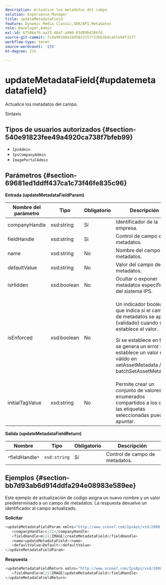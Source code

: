 ```yaml
---
description: Actualice los metadatos del campo.
solution: Experience Manager
title: updateMetadataField
feature: Dynamic Media Classic,SDK/API,Metadatos
role: Developer,Admin
exl-id: 67506e76-aa23-46a7-a900-03d89b4266fd
source-git-commit: fcda99340a18d5037157723bb3bdca5fa9df3277
workflow-type: tm+mt
source-wordcount: '159'
ht-degree: 21%

---
```


# updateMetadataField{#updatemetadatafield}

Actualice los metadatos del campo.

Sintaxis

## Tipos de usuarios autorizados {#section-540e91823fee49a4920ca738f7bfeb99}

* `IpsAdmin`
* `IpsCompanyAdmin`
* `ImagePortalAdmin`

## Parámetros {#section-69681ed1ddff437ca1c73f46fe835c96}

**Entrada (updateMetadataFieldParam)**

<table id="table_65D6EE6C402E4F01819822A855B6BB7F"> 
 <thead> 
  <tr> 
   <th colname="col1" class="entry"> Nombre del parámetro </th> 
   <th colname="col2" class="entry"> Tipo </th> 
   <th colname="col3" class="entry"> Obligatorio </th> 
   <th colname="col4" class="entry"> Descripción </th> 
  </tr> 
 </thead>
 <tbody> 
  <tr> 
   <td colname="col1"> <span class="codeph"> <span class="varname"> companyHandle</span> </span> </td> 
   <td colname="col2"> <span class="codeph"> xsd:string</span> </td> 
   <td colname="col3"> Sí </td> 
   <td colname="col4"> Identificador de la empresa. </td> 
  </tr> 
  <tr> 
   <td colname="col1"> <span class="codeph"> <span class="varname"> fieldHandle</span> </span> </td> 
   <td colname="col2"> <span class="codeph"> xsd:string</span> </td> 
   <td colname="col3"> Sí </td> 
   <td colname="col4"> Control de campo de metadatos. </td> 
  </tr> 
  <tr> 
   <td colname="col1"> <span class="codeph"> <span class="varname"> name</span> </span> </td> 
   <td colname="col2"> <span class="codeph"> xsd:string</span> </td> 
   <td colname="col3"> No </td> 
   <td colname="col4"> Nombre del campo de metadatos. </td> 
  </tr> 
  <tr> 
   <td colname="col1"> <span class="codeph"> <span class="varname"> defaultValue</span> </span> </td> 
   <td colname="col2"> <span class="codeph"> xsd:string</span> </td> 
   <td colname="col3"> No </td> 
   <td colname="col4"> Valor del campo de metadatos. </td> 
  </tr> 
  <tr> 
   <td colname="col1"> <span class="codeph"> <span class="varname"> isHidden</span> </span> </td> 
   <td colname="col2"> <span class="codeph"> xsd:boolean</span> </td> 
   <td colname="col3"> No </td> 
   <td colname="col4"> Ocultar o exponer metadatos específicos del sistema IPS. </td> 
  </tr> 
  <tr> 
   <td colname="col1"><span class="codeph"><span class="varname"> isEnforced</span></span> </td> 
   <td colname="col2"><span class="codeph"> xsd:boolean</span> </td> 
   <td colname="col3"> <p>No </p> </td> 
   <td colname="col4"> <p>Un indicador booleano que indica si el campo de metadatos se aplica (validado) cuando se establece el valor. </p> <p>Si se establece en true, se genera un error si se establece un valor no válido en <span class="codeph"> setAssetMetadata</span> /<span class="codeph"> batchSetAssetMetadata</span>. </p> </td> 
  </tr> 
  <tr> 
   <td colname="col1"> <span class="codeph"> <span class="varname"> initialTagValue</span> </span> </td> 
   <td colname="col2"> <span class="codeph"> xsd:string</span> </td> 
   <td colname="col3"> No </td> 
   <td colname="col4"> Permite crear un conjunto de valores enumerados compartidos a los que las etiquetas seleccionadas pueden apuntar. </td> 
  </tr> 
 </tbody> 
</table>

**Salida (updateMetadataFieldReturn)**

| Nombre | Tipo | Obligatorio | Descripción |
|---|---|---|---|
| `*`fieldHandle`*` | `xsd:string` | Sí | Control de campo de metadatos. |

## Ejemplos {#section-bb7d93ab6d914ddfa294e08983e589ee}

Este ejemplo de actualización de código asigna un nuevo nombre y un valor predeterminado a un campo de metadatos. La respuesta devuelve un identificador al campo actualizado.

**Solicitar**

```java
<updateMetadataFieldParam xmlns="http://www.scene7.com/IpsApi/xsd/2008-01-15">
   <companyHandle>c|21</companyHandle>
   <fieldHandle>m|21|IMAGE|createMetadataField</fieldHandle>
   <name>updateMetadataField</name>
   <defaultValue>Default</defaultValue>
</updateMetadataFieldParam>
```

**Respuesta**

```java
<updateMetadataFieldReturn xmlns="http://www.scene7.com/IpsApi/xsd/2008-01-15">
   <fieldHandle>m|21|IMAGE|updateMetadataField</fieldHandle>
</updateMetadataFieldReturn>
```
